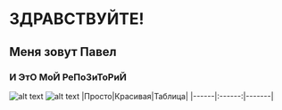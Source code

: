 # ЗДРАВСТВУЙТЕ! 
## Меня зовут Павел
### И ЭтО МоЙ РеПоЗиТоРиЙ
![alt text](https://i.scdn.co/image/ab67616d0000b273a1c1a47adb30f74ff60a8d5c)
![alt text](https://icdn.lenta.ru/images/2022/02/22/12/20220222122412571/square_320_182560597955c3b58ca0aeda8e863242.jpeg)
|Просто|Красивая|Таблица|
|------|:------:|-------|